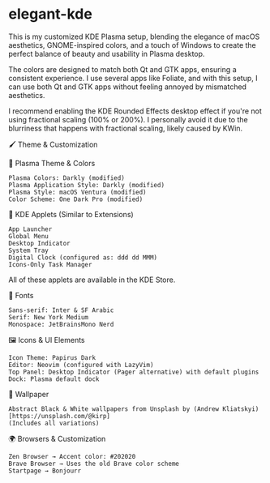 # elegant-kde

This is my customized KDE Plasma setup, blending the elegance of macOS aesthetics, GNOME-inspired colors, and a touch of Windows to create the perfect balance of beauty and usability in Plasma desktop.

The colors are designed to match both Qt and GTK apps, ensuring a consistent experience. I use several apps like Foliate, and with this setup, I can use both Qt and GTK apps without feeling annoyed by mismatched aesthetics.

I recommend enabling the KDE Rounded Effects desktop effect if you're not using fractional scaling (100% or 200%). I personally avoid it due to the blurriness that happens with fractional scaling, likely caused by KWin.

🖌️ Theme & Customization

🎨 Plasma Theme & Colors

    Plasma Colors: Darkly (modified)
    Plasma Application Style: Darkly (modified)
    Plasma Style: macOS Ventura (modified)
    Color Scheme: One Dark Pro (modified)

🧩 KDE Applets (Similar to Extensions)

    App Launcher
    Global Menu
    Desktop Indicator
    System Tray
    Digital Clock (configured as: ddd dd MMM)
    Icons-Only Task Manager

All of these applets are available in the KDE Store.

🔡 Fonts

    Sans-serif: Inter & SF Arabic
    Serif: New York Medium
    Monospace: JetBrainsMono Nerd

🖼️ Icons & UI Elements

    Icon Theme: Papirus Dark
    Editor: Neovim (configured with LazyVim)
    Top Panel: Desktop Indicator (Pager alternative) with default plugins
    Dock: Plasma default dock

🌆 Wallpaper

    Abstract Black & White wallpapers from Unsplash by (Andrew Kliatskyi)[https://unsplash.com/@kirp]
    (Includes all variations)

🌍 Browsers & Customization

    Zen Browser → Accent color: #202020
    Brave Browser → Uses the old Brave color scheme
    Startpage → Bonjourr
